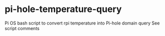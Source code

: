 # pi-hole-temperature-query
Pi OS bash script to convert rpi temperature into Pi-hole domain query
See script comments
